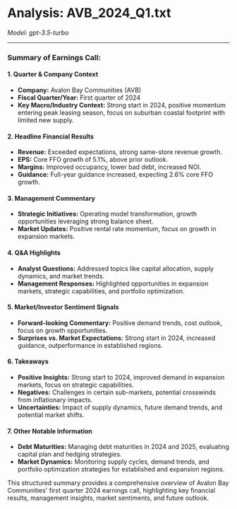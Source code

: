 # Analysis: AVB_2024_Q1.txt

*Model: gpt-3.5-turbo*

---

### Summary of Earnings Call:

#### 1. **Quarter & Company Context**
- **Company:** Avalon Bay Communities (AVB)
- **Fiscal Quarter/Year:** First quarter of 2024
- **Key Macro/Industry Context:** Strong start in 2024, positive momentum entering peak leasing season, focus on suburban coastal footprint with limited new supply.

#### 2. **Headline Financial Results**
- **Revenue:** Exceeded expectations, strong same-store revenue growth.
- **EPS:** Core FFO growth of 5.1%, above prior outlook.
- **Margins:** Improved occupancy, lower bad debt, increased NOI.
- **Guidance:** Full-year guidance increased, expecting 2.6% core FFO growth.

#### 3. **Management Commentary**
- **Strategic Initiatives:** Operating model transformation, growth opportunities leveraging strong balance sheet.
- **Market Updates:** Positive rental rate momentum, focus on growth in expansion markets.

#### 4. **Q&A Highlights**
- **Analyst Questions:** Addressed topics like capital allocation, supply dynamics, and market trends.
- **Management Responses:** Highlighted opportunities in expansion markets, strategic capabilities, and portfolio optimization.

#### 5. **Market/Investor Sentiment Signals**
- **Forward-looking Commentary:** Positive demand trends, cost outlook, focus on growth opportunities.
- **Surprises vs. Market Expectations:** Strong start in 2024, increased guidance, outperformance in established regions.

#### 6. **Takeaways**
- **Positive Insights:** Strong start to 2024, improved demand in expansion markets, focus on strategic capabilities.
- **Negatives:** Challenges in certain sub-markets, potential crosswinds from inflationary impacts.
- **Uncertainties:** Impact of supply dynamics, future demand trends, and potential market shifts.

#### 7. **Other Notable Information**
- **Debt Maturities:** Managing debt maturities in 2024 and 2025, evaluating capital plan and hedging strategies.
- **Market Dynamics:** Monitoring supply cycles, demand trends, and portfolio optimization strategies for established and expansion regions.

This structured summary provides a comprehensive overview of Avalon Bay Communities' first quarter 2024 earnings call, highlighting key financial results, management insights, market sentiments, and future outlook.